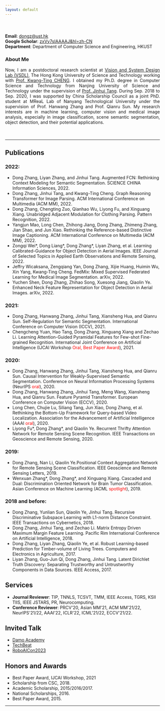 ```yaml
---
layout: default
---
```

　<br/>
　<br/>
**Email**: <dongz@ust.hk><br/>
**Google Scholar**: [zxVy7sIAAAAJ&hl=zh-CN](https://scholar.google.com/citations?user=zxVy7sIAAAAJ&hl=zh-CN)<br/>
**Department**: Department of Computer Science and Engineering, HKUST

### About Me
<div align="justify">

Now, I am a postdoctoral research scientist at 
<a href="http://vsdl.ust.hk/people.html">Vision and System Design Lab (VSDL)</a>, The Hong Kong University of Science and Technology working with <a href="https://seng.hkust.edu.hk/about/people/faculty/tim-kwang-ting-cheng">Prof. Kwang-Ting CHENG</a>. I obtained my Ph.D. degree in Computer Science and Technology from Nanjing University of Science and Technology under the supervision of <a href="http://gsmis.njust.edu.cn/open/TutorInfo.aspx?dsbh=vXtXlpkb!DG57dx!7t4N7w==&yxsh=4iVdgPyuKTE=&zydm=QP9JvMVDx3k=">Prof. Jinhui Tang</a>. During Sep. 2018 to Sep. 2020, I was supported by China Scholarship Council as a joint PhD. student at MReaL Lab of Nanyang Technological University under the supervision of Prof. Hanwang Zhang and Prof. Qianru Sun. My research interests are in machine learning, computer vision and medical image analysis, especially in image classification, scene semantic segmentation, object detection, and their potential applications. 
</div>

　<br/>

-----

## Publications   
### 2022:
- Dong Zhang, Liyan Zhang, and Jinhui Tang. Augmented FCN: Rethinking Context Modeling for Semantic Segmentation. SCIENCE CHINA Information Sciences, 2022.
- Dong Zhang, Jinhui Tang, and Kwang-Ting Cheng. Graph Reasoning Transformer for Image Parsing. ACM International Conference on Multimedia (ACM MM), 2022.
- Dong Zhang, Chengting Zuo, Qianhao Wu, Liyong Fu, and Xinguang Xiang. Unabridged Adjacent Modulation for Clothing Parsing. Pattern Recognition, 2022.
- Yangjun Mao, Long Chen, Zhihong Jiang, Dong Zhang, Zhimeng Zhang, Jian Shao, and Jun Xiao. Rethinking the Reference-based Distinctive Image Captioning. ACM International Conference on Multimedia (ACM MM), 2022.
- Zongqi Wei\*, Dong Liang\*, Dong Zhang\*, Liyan Zhang, et al. Learning Calibrated-Guidance for Object Detection in Aerial Images. IEEE Journal of Selected Topics in Applied Earth Observations and Remote Sensing, 2022.
- Jeffry Wicaksana, Zengqiang Yan, Dong Zhang, Xijie Huang, Huimin Wu, Xin Yang, Kwang-Ting Cheng. FedMix: Mixed Supervised Federated Learning for Medical Image Segmentation. arXiv, 2022. 
- Yuchen Shen, Dong Zhang, Zhihao Song, Xuesong Jiang, Qiaolin Ye. Enhanced Neck Feature Representation for Object Detection in Aerial Images. arXiv, 2022.

### 2021:
- Dong Zhang, Hanwang Zhang, Jinhui Tang, Xiansheng Hua, and Qianru Sun. Self-Regulation for Semantic Segmentation. International Conference on Computer Vision (ICCV), 2021.
- Chengcheng Yuan, Hao Tang, Dong Zhang, Xinguang Xiang and Zechao Li. Learning Attention-Guided Pyramidal Features for Few-shot Fine-grained Recognition. International Joint Conference on Artificial Intelligence (IJCAI Workshop <font color=red>Oral, Best Paper Award</font>), 2021.

### 2020:
- Dong Zhang, Hanwang Zhang, Jinhui Tang, Xiansheng Hua, and Qianru Sun. Causal Intervention for Weakly-Supervised Semantic Segmentation. Conference on Neural Information Processing Systems (NeurIPS <font color=red>oral</font>), 2020.
- Dong Zhang, Hanwang Zhang, Jinhui Tang, Meng Wang, Xiansheng Hua, and Qianru Sun. Feature Pyramid Transformer. European Conference on Computer Vision (ECCV), 2020.
- Long Chen, Chujie Lu, Siliang Tang, Jun Xiao, Dong Zhang, et al. Rethinking the Bottom-Up Framework for Query-based Video Localization. Association for the Advancement of Artificial Intelligence (AAAI <font color=red>oral</font>), 2020. 
- Liyong Fu\*, Dong Zhang\*, and Qiaolin Ye. Recurrent Thrifty Attention Network for Remote Sensing Scene Recognition. IEEE Transactions on Geoscience and Remote Sensing, 2020.

### 2019:
- Dong Zhang, Nan Li, Qiaolin Ye.Positional Context Aggregation Network for Remote Sensing Scene Classification. IEEE Geoscience and Remote Sensing Letters, 2019.
- Wenxuan Zhang\*, Dong Zhang\*, and Xinguang Xiang. Cascaded and Dual: Discrimination Oriented Network for Brain Tumor Classification. Asian Conference on Machine Learning (ACML <font color=red>spotlight</font>), 2019. 

### 2018 and before:
- Dong Zhang, Yunlian Sun, Qiaolin Ye, Jinhui Tang. Recursive Discriminative Subspace Learning with L1-norm Distance Constraint. IEEE Transactions on Cybernetics, 2018.
- Dong Zhang, Jinhui Tang, and Zechao Li. Matrix Entropy Driven Maximum Margin Feature Learning. Pacific Rim International Conference on Artificial Intelligence, 2018.
- Dong Zhang, Liyan Zhang, Qiaolin Ye, et al. Robust Learning-based Prediction for Timber-volume of Living Trees. Computers and Electronics in Agriculture, 2017.
- Liyan Zhang, Guo-Jun Qi, Dong Zhang, Jinhui Tang. Latent Dirichlet Truth Discovery: Separating Trustworthy and Untrustworthy Components in Data Sources. IEEE Access, 2017. 

## Services
- **Journal Reviewer**: TIP, TNNLS, TCSVT, TMM, IEEE Access, TGRS, KSII TIIS, IEEE JSTARS, PR, Neurocomputing.
- **Conference Reviewer**: PRCV'20, Asian MM'21, ACM MM'21/22, NeurIPS'21/22, AAAI'22, ICLR'22, ICML'21/22, ECCV'21/22.

## Invited Talk
- [Damo Academy](https://t.bilibili.com/464398595921845696?tab=2)
- [TechBeat](https://www.techbeat.net/talk-info?id=483)
- [RoboAICon2023](https://2023.theresearchcatalyst-robo.com/)

## Honors and Awards
- Best Paper Award, IJCAI Workshop, 2021
- Scholarship from CSC, 2018.
- Academic Scholarship, 2015/2016/2017.
- National Scholarships, 2016.
- Best Paper Award, 2015.

-----